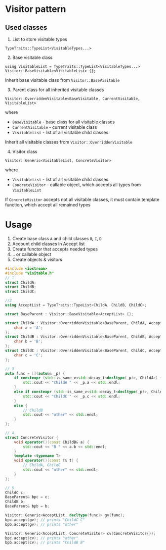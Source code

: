 # Visitor pattern
## Used classes
1. List to store visitable types
```
TypeTraits::TypeList<VisitableTypes...>
```
2. Base visitable class
```
using VisitableList = TypeTraits::TypeList<VisitableTypes...>
Visitor::BaseVisitable<VisitableList> {};
```
Inherit base visitable class from `Visitor::BaseVisitable`

3. Parent class for all inherited visitable classes
```
Visitor::OverriddenVisitable<BaseVisitable, CurrentVisitable, VisitableList>
```
where
* `BaseVisitable` - base class for all visitable classes
* `CurrentVisitable` - current visitable class
* `VisitableList` - list of all visitable child classes

Inherit all visitable classes from `Visitor::OverriddenVisitable`

4. Visitor class
```
Visitor::Generic<VisitableList, ConcreteVisitor>
```
where
* `VisitableList` - list of all visitable child classes
* `ConcreteVisitor` - callable object, which accepts all types from `VisitableList`

If `ConcreteVisitor` accepts not all visitable classes, it must contain template function, which accept all remained types
# Usage
1. Create base class `A` and child classes `B`, `C`, `D`
2. Account child classes in Accept list
3. Create functor that accepts needed types
4. .. or callable object
5. Create objects & visitors
```cpp
#include <iostream>
#include "Visitable.h"
// 1
struct ChildA;
struct ChildB;
struct ChildC;

//2
using AcceptList = TypeTraits::TypeList<ChildA, ChildB, ChildC>;

struct BaseParent : Visitor::BaseVisitable<AcceptList> {};

struct ChildA : Visitor::OverriddenVisitable<BaseParent, ChildA, AcceptList> {
    char a = 'A';
};
struct ChildB : Visitor::OverriddenVisitable<BaseParent, ChildB, AcceptList> {
    char b = 'B';
};
struct ChildC : Visitor::OverriddenVisitable<BaseParent, ChildC, AcceptList> {
    char c = 'C';
};

// 3
auto func = [](auto&& _p) {
    if constexpr (std::is_same_v<std::decay_t<decltype(_p)>, ChildA>) {
        std::cout << "ChildA " << _p.a << std::endl;
    }
    else if constexpr (std::is_same_v<std::decay_t<decltype(_p)>, ChildC>) {
        std::cout << "ChildC " << _p.c << std::endl;
    } 
    else {
        // ChildB
        std::cout << "other" << std::endl;
    }
};

// 4
struct ConcreteVisitor {
    void operator()(const ChildB& a) {
        std::cout << "B " << a.b << std::endl;
    }
    template <typename T>
    void operator()(const T& t) {
        // ChildA, ChildC
        std::cout << "other" << std::endl;
    }
};

// 5
ChildC c;
BaseParent& bpc = c;
ChildB b;
BaseParent& bpb = b;

Visitor::Generic<AcceptList, decltype(func)> gv(func);
bpc.accept(gv); // prints "ChildC C"
bpb.accept(gv); // prints "other"

Visitor::Generic<AcceptList, ConcreteVisitor> cv(ConcreteVisitor{});
bpc.accept(cv); // prints "other"
bpb.accept(cv); // prints "ChildB B"
```